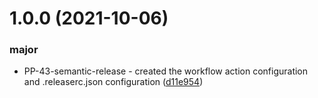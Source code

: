 # 1.0.0 (2021-10-06)


### major

* PP-43-semantic-release - created the workflow action configuration and .releaserc.json configuration ([d11e954](https://github.com/aaronginder/semantic-release/commit/d11e954b419e81d83e54ea822f98a919d4fac4b8))
